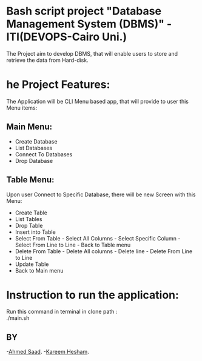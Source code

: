 # Bash script project "Database Management System (DBMS)" -ITI(DEVOPS-Cairo Uni.)
The Project aim to develop DBMS, that will enable users to store and retrieve the data from Hard-disk.

# he Project Features:
The Application will be CLI Menu based app, that will provide to user this Menu items:

## Main Menu:
- Create Database
- List Databases
- Connect To Databases
- Drop Database

## Table Menu:
Upon user Connect to Specific Database, there will be new Screen with this Menu:
- Create Table 
- List Tables
- Drop Table
- Insert into Table
- Select From Table
                - Select All Columns
                - Select Specific Column
                - Select From Line to Line
                - Back to Table menu
- Delete From Table
                - Delete All columns
                - Delete line 
                - Delete From Line to Line
- Update Table
- Back to Main menu

# Instruction to run the application:
Run this command in terminal in clone path :
<br>
./main.sh

## BY
-[Ahmed Saad](https://github.com/ahmedsaadx/).
-[Kareem Hesham](https://github.com/KareemHesham1997/).
